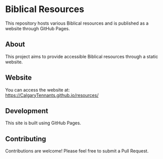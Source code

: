 # Biblical Resources
This repository hosts various Biblical resources and is published as a website through GitHub Pages.

## About
This project aims to provide accessible Biblical resources through a static website.

## Website
You can access the website at: https://CalgaryTennants.github.io/resources/

## Development
This site is built using GitHub Pages.

## Contributing
Contributions are welcome! Please feel free to submit a Pull Request.
